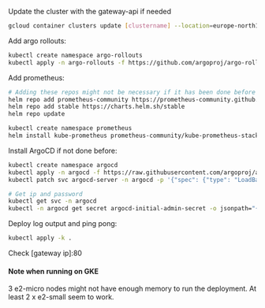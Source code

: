 Update the cluster with the gateway-api if needed
```sh
gcloud container clusters update [clustername] --location=europe-north1-b --gateway-api=standard
```

Add argo rollouts:
```sh
kubectl create namespace argo-rollouts
kubectl apply -n argo-rollouts -f https://github.com/argoproj/argo-rollouts/releases/latest/download/install.yaml
```

Add prometheus:
```sh
# Adding these repos might not be necessary if it has been done before
helm repo add prometheus-community https://prometheus-community.github.io/helm-charts
helm repo add stable https://charts.helm.sh/stable
helm repo update

kubectl create namespace prometheus
helm install kube-prometheus prometheus-community/kube-prometheus-stack --namespace prometheus
```

Install ArgoCD if not done before:
```sh
kubectl create namespace argocd
kubectl apply -n argocd -f https://raw.githubusercontent.com/argoproj/argo-cd/stable/manifests/install.yaml
kubectl patch svc argocd-server -n argocd -p '{"spec": {"type": "LoadBalancer"}}'

# Get ip and password
kubectl get svc -n argocd
kubectl -n argocd get secret argocd-initial-admin-secret -o jsonpath="{.data.password}" | base64 -d
```

Deploy log output and ping pong:
```sh
kubectl apply -k .
```

Check [gateway ip]:80

#### Note when running on GKE
3 e2-micro nodes might not have enough memory to run the deployment. At least 2 x e2-small seem to work.
